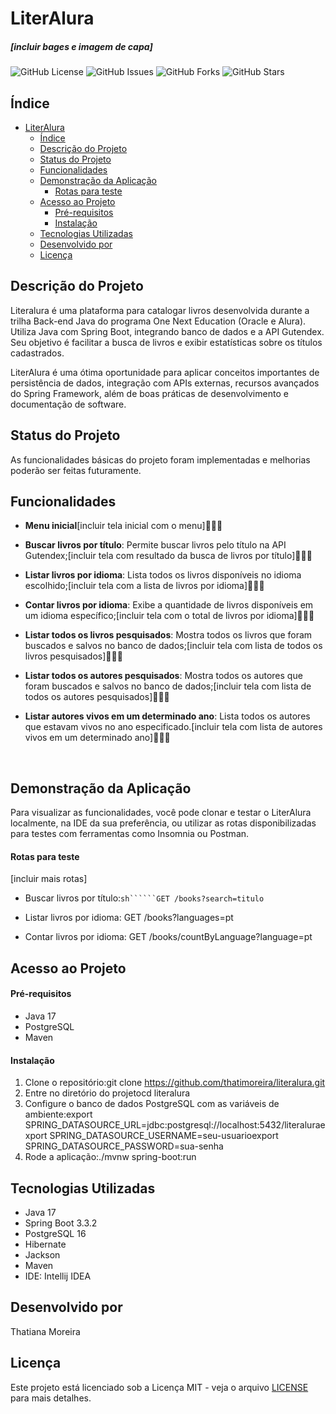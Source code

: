 # LiterAlura

##### [incluir bages e imagem de capa]

![GitHub License](https://img.shields.io/github/license/thatimoreira/literalura)
![GitHub Issues](https://img.shields.io/github/issues/thatimoreira/literalura)
![GitHub Forks](https://img.shields.io/github/forks/thatimoreira/literalura)
![GitHub Stars](https://img.shields.io/github/stars/thatimoreira/literalura)

## Índice

* [LiterAlura](#literalura)
  * [Índice](#índice)
  * [Descrição do Projeto](#descrição-do-projeto)
  * [Status do Projeto](#status-do-projeto)
  * [Funcionalidades](#funcionalidades)
  * [Demonstração da Aplicação](#demonstração-da-aplicação)
    * [Rotas para teste](#rotas-para-teste)
  * [Acesso ao Projeto](#acesso-ao-projeto)
    * [Pré-requisitos](#pré-requisitos)
    * [Instalação](#instalação)
  * [Tecnologias Utilizadas](#tecnologias-utilizadas)
  * [Desenvolvido por](#desenvolvido-por)
  * [Licença](#licença)

## Descrição do Projeto

Literalura é uma plataforma para catalogar livros desenvolvida durante a trilha Back-end Java do programa One Next Education (Oracle e Alura). Utiliza Java com Spring Boot, integrando banco de dados e a API Gutendex. Seu objetivo é facilitar a busca de livros e exibir estatísticas sobre os títulos cadastrados.

LiterAlura é uma ótima oportunidade para aplicar conceitos importantes de persistência de dados, integração com APIs externas, recursos avançados do Spring Framework, além de boas práticas de desenvolvimento e documentação de software.<br>

## Status do Projeto

As funcionalidades básicas do projeto foram implementadas e melhorias poderão ser feitas futuramente.

## Funcionalidades

* **Menu inicial**[incluir tela inicial com o menu]<br>
* **Buscar livros por título**: Permite buscar livros pelo título na API Gutendex;[incluir tela com resultado da busca de livros por título]<br>
* **Listar livros por idioma**: Lista todos os livros disponíveis no idioma escolhido;[incluir tela com a lista de livros por idioma]<br>
* **Contar livros por idioma**: Exibe a quantidade de livros disponíveis em um idioma específico;[incluir tela com o total de livros por idioma]<br>
* **Listar todos os livros pesquisados**: Mostra todos os livros que foram buscados e salvos no banco de dados;[incluir tela com lista de todos os livros pesquisados]<br>
* **Listar todos os autores pesquisados**: Mostra todos os autores que foram buscados e salvos no banco de dados;[incluir tela com lista de todos os autores pesquisados]<br>
* **Listar autores vivos em um determinado ano**: Lista todos os autores que estavam vivos no ano especificado.[incluir tela com lista de autores vivos em um determinado ano]
  
  <br>
  

## Demonstração da Aplicação

Para visualizar as funcionalidades, você pode clonar e testar o LiterAlura localmente, na IDE da sua preferência, ou utilizar as rotas disponibilizadas para testes com ferramentas como Insomnia ou Postman.

#### Rotas para teste

[incluir mais rotas]

* Buscar livros por título:```sh``````GET /books?search=titulo```

* Listar livros por idioma: GET /books?languages=pt
  
* Contar livros por idioma: GET /books/countByLanguage?language=pt
  

## Acesso ao Projeto

#### Pré-requisitos

* Java 17
* PostgreSQL
* Maven

#### Instalação

1. Clone o repositório:git clone https://github.com/thatimoreira/literalura.git
2. Entre no diretório do projetocd literalura
3. Configure o banco de dados PostgreSQL com as variáveis de ambiente:export SPRING_DATASOURCE_URL=jdbc:postgresql://localhost:5432/literaluraexport SPRING_DATASOURCE_USERNAME=seu-usuarioexport SPRING_DATASOURCE_PASSWORD=sua-senha
4. Rode a aplicação:./mvnw spring-boot:run

## Tecnologias Utilizadas

* Java 17
* Spring Boot 3.3.2
* PostgreSQL 16
* Hibernate
* Jackson
* Maven
* IDE: Intellij IDEA

## Desenvolvido por

Thatiana Moreira

## Licença

Este projeto está licenciado sob a Licença MIT - veja o arquivo [LICENSE](./LICENSE) para mais detalhes.
